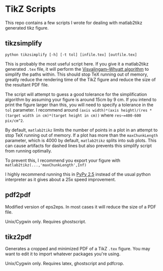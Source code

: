 # TikZ Scripts
This repo contains a few scripts I wrote for dealing with matlab2tikz generated tikz figure.

## tikzsimplify
```
python tikzsimplify [-h] [-t tol] [infile.tex] [outfile.tex]
```
This is probably the most useful script here. If you give it a matlab2tikz
generated `.tex` file, it will perform the [Visvalingam–Whyatt algorithm][1] to
simplify the paths within. This should stop TeX running out of memory, greatly
reduce the rendering time of the TikZ figure and reduce the size of the
resultant PDF file.

The script will attempt to guess a good tolerance for the simplification
algorithm by assuming your figure is around 15cm by 9 cm. If you intend to print
the figure larger than this, you will need to specify a tolerance in the `tol`
parameter.  I recommend around `(axis width)*(axis height)/(res * (target width in
cm)*(target height in cm))` where `res~=400-600 pix/cm^2`.

By default, `matlab2tikz` limits the number of points in a plot in an attempt
to stop TeX running out of memory. If a plot has more than the `maxChunkLength`
parameter, which is 4000 by default, `matlab2tikz` splits into sub plots. This
can cause artifacts for dashed lines but also prevents this simplify script from
running optimally.

To prevent this, I recommend you export your figure with `matlab2tikz(...,'maxChunkLength',Inf)`

I highly recommend running this in [PyPy 2.5][PyPy] instead of the
usual python interpreter as it gives about a 25x speed improvement.

## pdf2pdf
Modified version of eps2eps. In most cases it will reduce the size of a PDF file.

Unix/Cygwin only.  Requires ghostscript.

## tikz2pdf
Generates a cropped and minimized PDF of a TikZ `.tex` figure. You may want to
edit it to import whatever packages you're using.

Unix/Cygwin only. Requires latex, ghostscript and pdfcrop.


[PyPy]: http://pypy.org/
[1]: https://hydra.hull.ac.uk/resources/hull:8338
